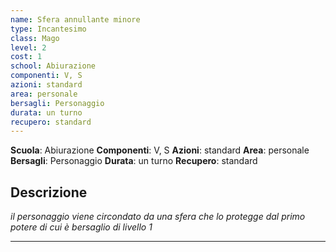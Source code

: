 ```yaml
---
name: Sfera annullante minore
type: Incantesimo
class: Mago
level: 2
cost: 1
school: Abiurazione
componenti: V, S
azioni: standard
area: personale
bersagli: Personaggio
durata: un turno
recupero: standard
---
```

**Scuola**: Abiurazione
**Componenti**: V, S
**Azioni**: standard
**Area**: personale
**Bersagli**: Personaggio
**Durata**: un turno
**Recupero**: standard

**Descrizione**
-

*il personaggio viene circondato da una sfera che lo protegge dal primo potere di cui è bersaglio di livello 1*

---
